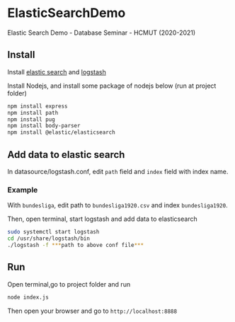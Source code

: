 # ElasticSearchDemo
Elastic Search Demo - Database Seminar - HCMUT (2020-2021)

## Install
Install [elastic search](https://www.elastic.co/guide/en/elasticsearch/reference/current/install-elasticsearch.html) and [logstash](https://www.elastic.co/guide/en/logstash/current/installing-logstash.html)

Install Nodejs, and install some package of nodejs below (run at project folder)
```bash
npm install express
npm install path
npm install pug
npm install body-parser
npm install @elastic/elasticsearch
```

## Add data to elastic search

In datasource/logstash.conf, edit `path` field and `index` field with index name.
### Example
With `bundesliga`, edit path to `bundesliga1920.csv` and index `bundesliga1920`.

Then, open terminal, start logstash and add data to elasticsearch
```bash
sudo systemctl start logstash
cd /usr/share/logstash/bin
./logstash -f ***path to above conf file***
```

## Run

Open terminal,go to project folder and run
```bash
node index.js
```
Then open your browser and go to `http://localhost:8888`
